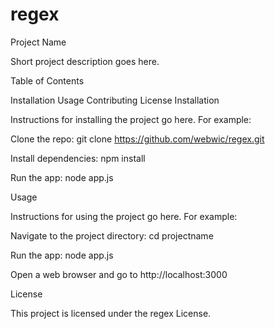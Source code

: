 # regex
Project Name

Short project description goes here.

Table of Contents

Installation
Usage
Contributing
License
Installation

Instructions for installing the project go here. For example:

Clone the repo: git clone https://github.com/webwic/regex.git

Install dependencies: npm install

Run the app: node app.js

Usage

Instructions for using the project go here. For example:

Navigate to the project directory: cd projectname

Run the app: node app.js

Open a web browser and go to http://localhost:3000

License

This project is licensed under the regex License.
